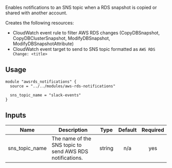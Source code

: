<!-- BEGINNING OF PRE-COMMIT-TERRAFORM DOCS HOOK -->
Enables notifications to an SNS topic when a RDS snapshot is copied or shared with another account.

Creates the following resources:

* CloudWatch event rule to filter AWS RDS changes (CopyDBSnapshot, CopyDBClusterSnapshot, ModifyDBSnapshot, ModifyDBSnapshotAttribute)
* CloudWatch event target to send to SNS topic formatted as `AWS RDS Change: <title>`

## Usage

```hcl
module "awsrds_notifications" {
  source = "../../modules/aws-rds-notifications"

  sns_topic_name = "slack-events"
}
```

## Inputs

| Name | Description | Type | Default | Required |
|------|-------------|:----:|:-----:|:-----:|
| sns\_topic\_name | The name of the SNS topic to send AWS RDS notifications. | string | n/a | yes |

<!-- END OF PRE-COMMIT-TERRAFORM DOCS HOOK -->
